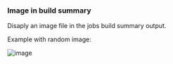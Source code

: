 ### Image in build summary

Disaply an image file in the jobs build summary output.

Example with random image:

![image](https://github.com/user-attachments/assets/49456d0a-eac6-4c96-a8aa-827f2dd4ae4c)
